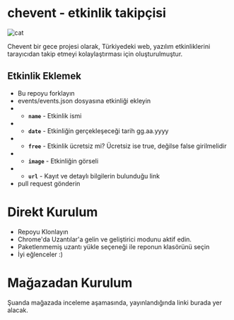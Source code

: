 # chevent - etkinlik takipçisi

![cat](https://raw.githubusercontent.com/smtaydemir/chevent/master/chevent.png)

Chevent bir gece projesi olarak, Türkiyedeki web, yazılım etkinliklerini tarayıcıdan takip etmeyi kolaylaştırması için oluşturulmuştur.

## Etkinlik Eklemek

- Bu repoyu forklayın
- events/events.json dosyasına etkinliği ekleyin
- - **`name`** - Etkinlik ismi
- - **`date`** - Etkinliğin gerçekleşeceği tarih gg.aa.yyyy
- - **`free`** - Etkinlik ücretsiz mi? Ücretsiz ise true, değilse false girilmelidir
- - **`image`** - Etkinliğin görseli
- - **`url`** - Kayıt ve detaylı bilgilerin bulunduğu link
- pull request gönderin

# Direkt Kurulum

- Repoyu Klonlayın
- Chrome'da Uzantılar'a gelin ve geliştirici modunu aktif edin.
- Paketlenmemiş uzantı yükle seçeneği ile reponun klasörünü seçin
- İyi eğlenceler :)

# Mağazadan Kurulum

Şuanda mağazada inceleme aşamasında, yayınlandığında linki burada yer alacak.
